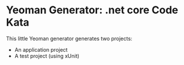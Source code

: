 # Yeoman Generator: .net core Code Kata
This little Yeoman generator generates two projects:
- An application project
- A test project (using xUnit)